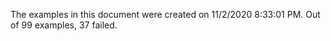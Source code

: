 
The examples in this document were created on 11/2/2020 8:33:01 PM. 
Out of 99 examples,
37 failed.

